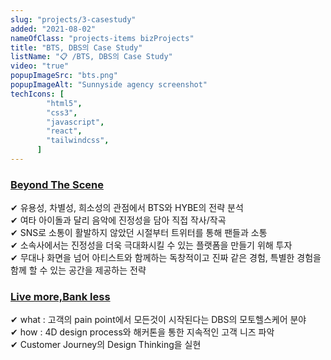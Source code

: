 ```yaml
---
slug: "projects/3-casestudy"
added: "2021-08-02"
nameOfClass: "projects-items bizProjects"
title: "BTS, DBS의 Case Study"
listName: "📋 /BTS, DBS의 Case Study"
video: "true"
popupImageSrc: "bts.png"
popupImageAlt: "Sunnyside agency screenshot"
techIcons: [
        "html5",
        "css3",
        "javascript",
        "react",
        "tailwindcss",
      ]
---
```


### [Beyond The Scene](https://drive.google.com/file/d/1XThN730fuh6zo9qMscAWHxdbbvf31Aoa/view?usp=sharing)  
✔︎ 유용성, 차별성, 희소성의 관점에서 BTS와 HYBE의 전략 분석   
✔︎ 여타 아이돌과 달리 음악에 진정성을 담아 직접 작사/작곡  
✔︎ SNS로 소통이 활발하지 않았던 시절부터 트위터를 통해 팬들과 소통  
✔︎ 소속사에서는 진정성을 더욱 극대화시킬 수 있는 플랫폼을 만들기 위해 투자   
✔︎ 무대나 화면을 넘어 아티스트와 함께하는 독창적이고 진짜 같은 경험, 특별한 경험을 함께 할 수 있는 공간을 제공하는 전략  

### [Live more,Bank less]([https://drive.google.com/file/d/1p0YUw0_f0darOzwLUyeTyKHvTK8vlIAb/view?usp=sharing)   
✔︎ what : 고객의 pain point에서 모든것이 시작된다는 DBS의 모토헬스케어 분야   
✔︎ how : 4D design process와 해커톤을 통한 지속적인 고객 니즈 파악   
✔︎ Customer Journey의 Design Thinking을 실현   
    
